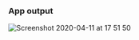 ### App output

![Screenshot 2020-04-11 at 17 51 50](https://user-images.githubusercontent.com/26361028/79043494-23847300-7c1d-11ea-9299-97b1da66effb.png)
